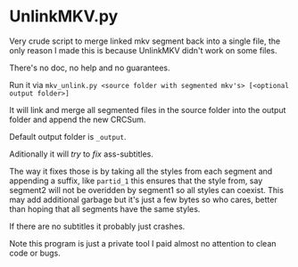 # UnlinkMKV.py


Very crude script to merge linked mkv segment back into a single file,
the only reason I made this is because UnlinkMKV didn't work on some files.

There's no doc, no help and no guarantees.

Run it via `mkv_unlink.py <source folder with segmented mkv's> [<optional output folder>]`

It will link and merge all segmented files in the source folder into the output folder and append the new CRCSum.

Default output folder is `_output`.

Aditionally it will *try* to *fix* ass-subtitles.

The way it fixes those is by taking all the styles from each segment and appending a suffix, like `partid_1`
this ensures that the style from, say segment2 will not be overidden by segment1 so all styles can coexist.
This may add additional garbage but it's just a few bytes so who cares, better than hoping that all segments have the same styles.

If there are no subtitles it probably just crashes.


Note this program is just a private tool I paid almost no attention to clean code or bugs.
